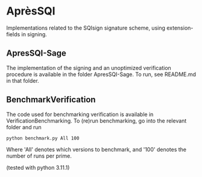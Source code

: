 # AprèsSQI

Implementations related to the SQIsign signature scheme, using extension-fields in signing.

## ApresSQI-Sage
The implementation of the signing and an unoptimized verification procedure is available in the folder ApresSQI-Sage. To run, see README.md in that folder.

## BenchmarkVerification
The code used for benchmarking verification is available in VerificationBenchmarking. To (re)run benchmarking, go into the relevant folder and run

```bash
python benchmark.py All 100
```

Where 'All' denotes which versions to benchmark, and '100' denotes the number of runs per prime.

(tested with python 3.11.1)